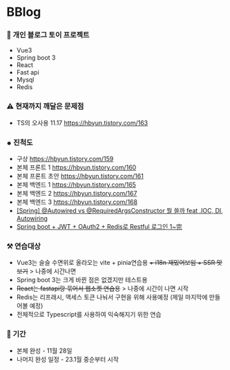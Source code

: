 # BBlog
### 🚂 개인 블로그 토이 프로젝트
- Vue3
- Spring boot 3
- React
- Fast api
- Mysql
- Redis

### ⚠ 현재까지 깨달은 문제점
- TS의 오사용 11.17 https://hbyun.tistory.com/163

### ⁕ 진척도
- 구상 https://hbyun.tistory.com/159
- 본체 프론트 1 https://hbyun.tistory.com/160
- 본체 프론트 초안 https://hbyun.tistory.com/161
- 본체 백엔드 1 https://hbyun.tistory.com/165
- 본체 백엔드 2 https://hbyun.tistory.com/167
- 본체 백엔드 3 https://hbyun.tistory.com/168
- [[Spring] @Autowired vs @RequiredArgsConstructor 뭘 쓸까 feat .IOC, DI, Autowiring](https://hbyun.tistory.com/169)
- [Spring boot + JWT + OAuth2 + Redis로 Restful 로그인 1~完](https://hbyun.tistory.com/170)
### ⚒ 연습대상
- Vue3는 슬슬 수면위로 올라오는 vite + pinia연습용 ~~+ i18n 재밌어보임 + SSR 맛보기~~ > 나중에 시간나면
- Spring boot 3는 크게 바뀐 점은 없겠지만 테스트용
- ~~React는 fastapi랑 묶어서 웹소켓 연습용~~ > 나중에 시간이 나면 시작
- Redis는 리프래시, 액세스 토큰 나눠서 구현을 위해 사용예정 (제일 마지막에 만들어볼 예정)
- 전체적으로 Typescript를 사용하여 익숙해지기 위한 연습

### 📅 기간
-  본체 완성 - 11월 28일
-  나머지 완성 일정 - 23.1월 중순부터 시작




